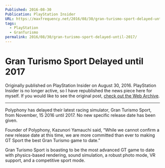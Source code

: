 ```yaml
---
Published: 2016-08-30
Publication: PlayStation Insider
URL: https://maxfrequency.net/2016/08/30/gran-turismo-sport-delayed-until-2017/
tags:
  - PlayStation
  - GranTurismo
permalink: 2016/08/30/gran-turismo-sport-delayed-until-2017/
---
```

# Gran Turismo Sport Delayed until 2017

Originally published on PlayStation Insider on August 30, 2016. PlayStation Insider is no longer active, so I have republished the news piece here for myself. If you would like to see the original post, [check out the Web Archive](https://web.archive.org/web/20160902180055/http://playstationinsider.com/2016/08/gran-turismo-sport-delayed-until-2017/).

---

Polyphony has delayed their latest racing simulator, Gran Turismo Sport, from November, 15 2016 until 2017. No new specific release date has been given.

Founder of Polyphony, Kazunori Yamauchi said, “While we cannot confirm a new release date at this time, we are more committed than ever to making GT Sport the best Gran Turismo game to date.”

Gran Turismo Sport is boasting to be the most advanced GT game to date with physics-based rendering, sound simulation, a robust photo mode, VR support, and a competitive sport mode.